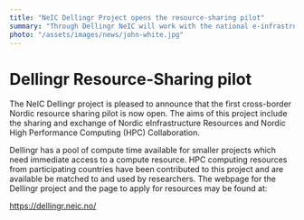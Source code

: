 ```yaml
---
title: "NeIC Dellingr Project opens the resource-sharing pilot"
summary: "Through Dellingr NeIC will work with the national e-infrastructure providers to define a functional framework for resource sharing that will recognize and build upon the unique strengths of each provider to advance research in each of the respective countries and within the Nordic region overall."
photo: "/assets/images/news/john-white.jpg"
---
```

# Dellingr Resource-Sharing pilot

The NeIC Dellingr project is pleased to announce that the first cross-border Nordic resource sharing pilot is now open.
The aims of this project include the sharing and exchange of Nordic eInfrastructure Resources and Nordic High Performance
Computing (HPC) Collaboration.

Dellingr has a pool of compute time available for smaller projects which need immediate access to a compute resource. HPC
computing resources from participating countries have been contributed to this project and are available be matched to and
used by researchers. The webpage for the Dellingr project and the page to apply for resources may be found at:

https://dellingr.neic.no/


